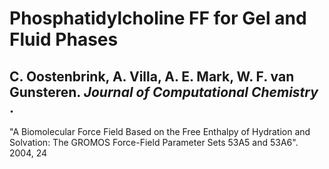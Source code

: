 # Phosphatidylcholine FF for Gel and Fluid Phases

## C. Oostenbrink, A. Villa, A. E. Mark, W. F. van Gunsteren. _Journal of Computational Chemistry_ . 
"A Biomolecular Force Field Based on the Free Enthalpy of Hydration and Solvation: The GROMOS Force-Field Parameter Sets 53A5 and 53A6". 2004, 24
